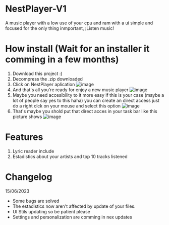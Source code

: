 # NestPlayer-V1
A music player with a low use of your cpu and ram with a ui simple and focused for the only thing inmportant, ¡Listen music!

# How install (Wait for an installer it comming in a few months)
1. Download this project :)
2. Decompress the .zip downloaded
3. Click on NestPlayer aplication
![image](https://github.com/JhonCODEOWO/NestPlayer-V1.3/assets/105316167/0ae71895-8cd0-401b-b0ef-3ebee49f5990)
3. And that's all you're ready for enjoy a new music player
![image](https://github.com/JhonCODEOWO/NestPlayer/assets/105316167/565e0852-8503-432d-ae01-371c4192affe)
4. Maybe you need accesibility to it more easy if this is your case (maybe a lot of people say yes to this haha) you can create an direct access just do a right clck on your mouse and select this option
![image](https://github.com/JhonCODEOWO/NestPlayer/assets/105316167/ec3446db-42a2-4268-a62c-55d957a7904a)
5. That's maybe you shold put that direct acces in your task bar like this picture shows
![image](https://github.com/JhonCODEOWO/NestPlayer/assets/105316167/542c652a-cbcb-4e0d-add1-8d781164e3a1)

# Features
1. Lyric reader include
2. Estadistics about your artists and top 10 tracks listened

# Changelog
15/06/2023
* Some bugs are solved
* The estadistics now aren't affected by update of your files.
* UI Stils updating so be patient please
* Settings and personalization are comming in nex updates
